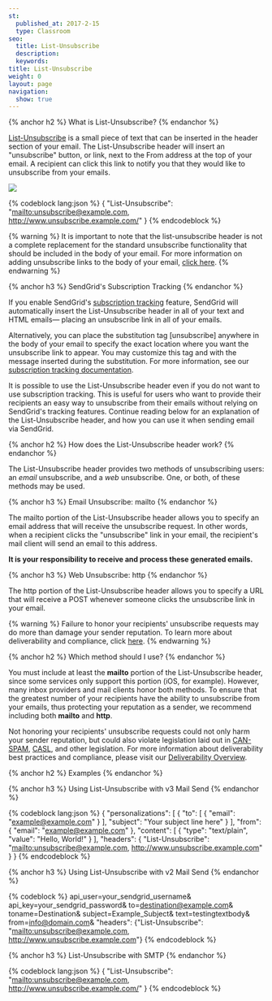 ```yaml
---
st:
  published_at: 2017-2-15
  type: Classroom
seo:
  title: List-Unsubscribe
  description:
  keywords:
title: List-Unsubscribe
weight: 0
layout: page
navigation:
  show: true
---
```


{% anchor h2 %}
What is List-Unsubscribe?
{% endanchor %}

[List-Unsubscribe](http://www.list-unsubscribe.com/) is a small piece of text that can be inserted in the header section of your email. The List-Unsubscribe header will insert an "unsubscribe" button, or link, next to the From address at the top of your email. A recipient can click this link to notify you that they would like to unsubscribe from your emails.

![]({{root_url}}/images/list_unsubscribe_1.png)

{% codeblock lang:json %}
{
"List-Unsubscribe": "<mailto:unsubscribe@example.com>, <http://www.unsubscribe.example.com/>"
}
{% endcodeblock %}

{% warning %}
It is important to note that the list-unsubscribe header is not a complete replacement for the standard unsubscribe functionality that should be included in the body of your email. For more information on adding unsubscribe links to the body of your email, [click here]({{root_url}}/User_Guide/Suppressions/advanced_suppression_manager.html).
{% endwarning %}

{% anchor h3 %}
SendGrid's Subscription Tracking
{% endanchor %}

If you enable SendGrid's [subscription tracking](https://app.sendgrid.com/settings/tracking) feature, SendGrid will automatically insert the List-Unsubscribe header in all of your text and HTML emails— placing an unsubscribe link in all of your emails.

Alternatively, you can place the substitution tag [unsubscribe] anywhere in the body of your email to specify the exact location where you want the unsubscribe link to appear. You may customize this tag and with the message inserted during the substitution. For more information, see our [subscription tracking documentation]({{root_url}}/User_Guide/Settings/tracking.html#-Subscription-Tracking).

It is possible to use the List-Unsubscribe header even if you do not want to use subscription tracking. This is useful for users who want to provide their recipients an easy way to unsubscribe from their emails without relying on SendGrid's tracking features. Continue reading below for an explanation of the List-Unsubscribe header, and how you can use it when sending email via SendGrid.

{% anchor h2 %}
How does the List-Unsubscribe header work?
{% endanchor %}

The List-Unsubscribe header provides two methods of unsubscribing users: an _email_ unsubscribe, and a _web_ unsubscribe. One, or both, of these methods may be used.

{% anchor h3 %}
Email Unsubscribe: mailto
{% endanchor %}

The mailto portion of the List-Unsubscribe header allows you to specify an email address that will receive the unsubscribe request. In other words, when a recipient clicks the "unsubscribe" link in your email, the recipient's mail client will send an email to this address.

**It is your responsibility to receive and process these generated emails.**

{% anchor h3 %}
Web Unsubscribe: http
{% endanchor %}

The http portion of the List-Unsubscribe header allows you to specify a URL that will receive a POST whenever someone clicks the unsubscribe link in your email.

{% warning %}
Failure to honor your recipients' unsubscribe requests may do more than damage your sender reputation. To learn more about deliverability and compliance, click [here]({{root_url}}/Classroom/Deliver/index.html#-Compliance).
{% endwarning %}

{% anchor h2 %}
Which method should I use?
{% endanchor %}

You must include at least the **mailto** portion of the List-Unsubscribe header, since some services only support this portion (iOS, for example). However, many inbox providers and mail clients honor both methods. To ensure that the greatest number of your recipients have the ability to unsubscribe from your emails, thus protecting your reputation as a sender, we recommend including both **mailto** and **http**.

Not honoring your recipients' unsubscribe requests could not only harm your sender reputation, but could also violate legislation laid out in [CAN-SPAM]({{root_url}}/Glossary/can_spam.html), [CASL](https://sendgrid.com/blog/canadian-anti-spam-law-need-know/), and other legislation. For more information about deliverability best practices and compliance, please visit our [Deliverability Overview]({{root_url}}/Classroom/Deliver/index.html#-Best-Practices).

{% anchor h2 %}
Examples
{% endanchor %}

{% anchor h3 %}
Using List-Unsubscribe with v3 Mail Send
{% endanchor %}

{% codeblock lang:json %}
{
  "personalizations": [
    {
      "to": [
        {
          "email": "example@example.com"
        }
      ],
      "subject": "Your subject line here"
    }
  ],
  "from": {
    "email": "example@example.com"
  },
  "content": [
    {
      "type": "text/plain",
      "value": "Hello, World!"
    }
  ],
  "headers": {
    "List-Unsubscribe": "<mailto:unsubscribe@example.com>,
    <http://www.unsubscribe.example.com>"
  }
}
{% endcodeblock %}

{% anchor h3 %}
Using List-Unsubscribe with v2 Mail Send
{% endanchor %}

{% codeblock %}
api_user=your_sendgrid_username&
api_key=your_sendgrid_password&
to=destination@example.com&
toname=Destination&
subject=Example_Subject&
text=testingtextbody&
from=info@domain.com&
"headers": {"List-Unsubscribe": "<mailto:unsubscribe@example.com>, <http://www.unsubscribe.example.com>"}
{% endcodeblock %}

{% anchor h3 %}
List-Unsubscribe with SMTP
{% endanchor %}

{% codeblock lang:json %}
{
  "List-Unsubscribe": "<mailto:unsubscribe@example.com>, <http://www.unsubscribe.example.com/>"
}
{% endcodeblock %}
